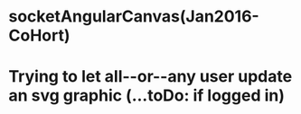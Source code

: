 # socketAngularCanvas(Jan2016-CoHort)
# Trying to let all--or--any user update an svg graphic (...toDo: if logged in)
